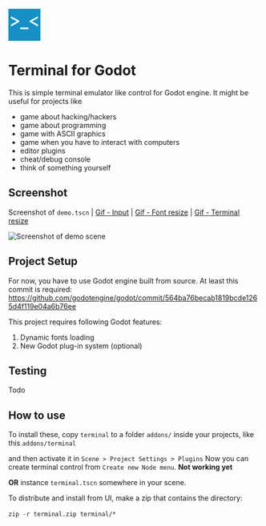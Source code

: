 ![](icon.png)

# Terminal for Godot

This is simple terminal emulator like control for Godot engine. It might be useful for projects like

- game about hacking/hackers
- game about programming
- game with ASCII graphics
- game when you have to interact with computers
- editor plugins
- cheat/debug console
- think of something yourself

## Screenshot
Screenshot of `demo.tscn` | [Gif - Input](https://66.media.tumblr.com/ef38b961962ef316956a4a343f527564/tumblr_o8atshfiyx1ujs4h9o1_540.gif) | [Gif - Font resize](https://67.media.tumblr.com/3e736bab172592e20dab24242f01aeee/tumblr_o8atshfiyx1ujs4h9o2_540.gif) | [Gif - Terminal resize](https://67.media.tumblr.com/7fef07c7d04fa20b50c880962bb2a45b/tumblr_o8atshfiyx1ujs4h9o3_540.gif)

![Screenshot of demo scene](https://cloud.githubusercontent.com/assets/4397533/15800472/28877386-2a7b-11e6-8b11-e4c2dc4003d0.png)

## Project Setup

For now, you have to use Godot engine built from source. At least this commit is required: https://github.com/godotengine/godot/commit/564ba76becab1819bcde1265d4f119e04a6b76ee

This project requires following Godot features:

1. Dynamic fonts loading
2. New Godot plug-in system (optional)

## Testing

Todo

## How to use

To install these, copy `terminal` to a folder `addons/`
inside your projects, like this `addons/terminal`

and then activate it in `Scene > Project Settings > Plugins`
Now you can create terminal control from `Create new Node menu`. **Not working yet**

**OR** instance `terminal.tscn` somewhere in your scene.

To distribute and install from UI, make a zip that contains the directory:

`zip -r terminal.zip terminal/*`

